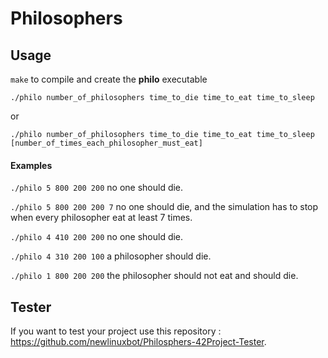 # Philosophers

## Usage

``make`` to compile and create the **philo** executable
 
``./philo number_of_philosophers time_to_die time_to_eat time_to_sleep``

or

``./philo number_of_philosophers time_to_die time_to_eat time_to_sleep [number_of_times_each_philosopher_must_eat]``

#### Examples

``./philo 5 800 200 200`` no one should die.

``./philo 5 800 200 200 7`` no one should die, and the simulation has to stop when every philosopher eat at least 7 times.

``./philo 4 410 200 200`` no one should die.

``./philo 4 310 200 100`` a philosopher should die.

``./philo 1 800 200 200`` the philosopher should not eat and should die.

## Tester

If you want to test your project use this repository : https://github.com/newlinuxbot/Philosphers-42Project-Tester.
